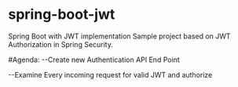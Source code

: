 # spring-boot-jwt
Spring Boot with JWT implementation
Sample project based on JWT Authorization in Spring Security.

#Agenda:
 --Create new Authentication API End Point
 
 --Examine Every incoming request for valid JWT and authorize 
